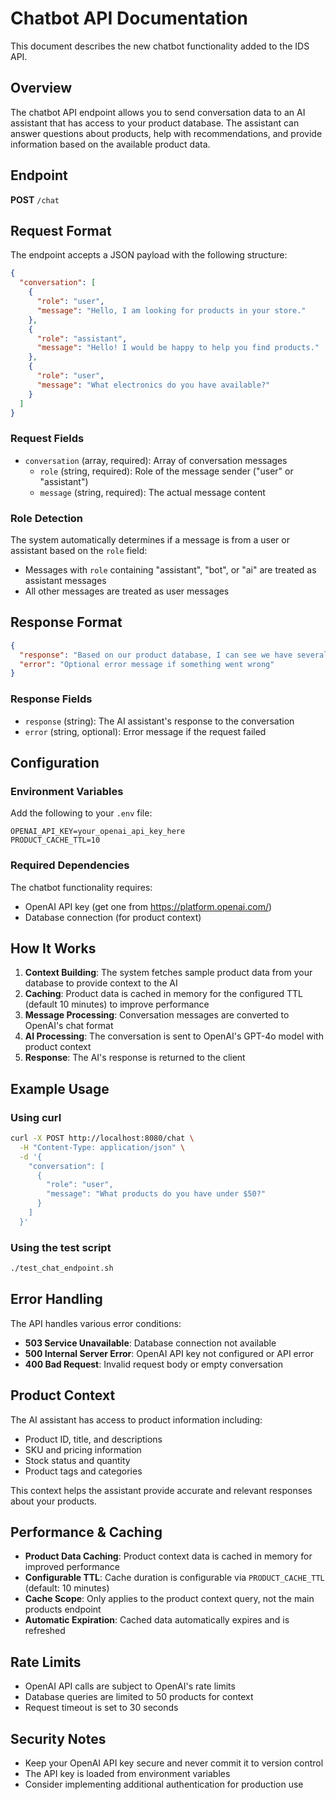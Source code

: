 # Chatbot API Documentation

This document describes the new chatbot functionality added to the IDS API.

## Overview

The chatbot API endpoint allows you to send conversation data to an AI assistant that has access to your product database. The assistant can answer questions about products, help with recommendations, and provide information based on the available product data.

## Endpoint

**POST** `/chat`

## Request Format

The endpoint accepts a JSON payload with the following structure:

```json
{
  "conversation": [
    {
      "role": "user",
      "message": "Hello, I am looking for products in your store."
    },
    {
      "role": "assistant",
      "message": "Hello! I would be happy to help you find products."
    },
    {
      "role": "user", 
      "message": "What electronics do you have available?"
    }
  ]
}
```

### Request Fields

- `conversation` (array, required): Array of conversation messages
  - `role` (string, required): Role of the message sender ("user" or "assistant")
  - `message` (string, required): The actual message content

### Role Detection

The system automatically determines if a message is from a user or assistant based on the `role` field:
- Messages with `role` containing "assistant", "bot", or "ai" are treated as assistant messages
- All other messages are treated as user messages

## Response Format

```json
{
  "response": "Based on our product database, I can see we have several electronics available...",
  "error": "Optional error message if something went wrong"
}
```

### Response Fields

- `response` (string): The AI assistant's response to the conversation
- `error` (string, optional): Error message if the request failed

## Configuration

### Environment Variables

Add the following to your `.env` file:

```env
OPENAI_API_KEY=your_openai_api_key_here
PRODUCT_CACHE_TTL=10
```

### Required Dependencies

The chatbot functionality requires:
- OpenAI API key (get one from https://platform.openai.com/)
- Database connection (for product context)

## How It Works

1. **Context Building**: The system fetches sample product data from your database to provide context to the AI
2. **Caching**: Product data is cached in memory for the configured TTL (default 10 minutes) to improve performance
3. **Message Processing**: Conversation messages are converted to OpenAI's chat format
4. **AI Processing**: The conversation is sent to OpenAI's GPT-4o model with product context
5. **Response**: The AI's response is returned to the client

## Example Usage

### Using curl

```bash
curl -X POST http://localhost:8080/chat \
  -H "Content-Type: application/json" \
  -d '{
    "conversation": [
      {
        "role": "user",
        "message": "What products do you have under $50?"
      }
    ]
  }'
```

### Using the test script

```bash
./test_chat_endpoint.sh
```

## Error Handling

The API handles various error conditions:

- **503 Service Unavailable**: Database connection not available
- **500 Internal Server Error**: OpenAI API key not configured or API error
- **400 Bad Request**: Invalid request body or empty conversation

## Product Context

The AI assistant has access to product information including:
- Product ID, title, and descriptions
- SKU and pricing information
- Stock status and quantity
- Product tags and categories

This context helps the assistant provide accurate and relevant responses about your products.

## Performance & Caching

- **Product Data Caching**: Product context data is cached in memory for improved performance
- **Configurable TTL**: Cache duration is configurable via `PRODUCT_CACHE_TTL` (default: 10 minutes)
- **Cache Scope**: Only applies to the product context query, not the main products endpoint
- **Automatic Expiration**: Cached data automatically expires and is refreshed

## Rate Limits

- OpenAI API calls are subject to OpenAI's rate limits
- Database queries are limited to 50 products for context
- Request timeout is set to 30 seconds

## Security Notes

- Keep your OpenAI API key secure and never commit it to version control
- The API key is loaded from environment variables
- Consider implementing additional authentication for production use
